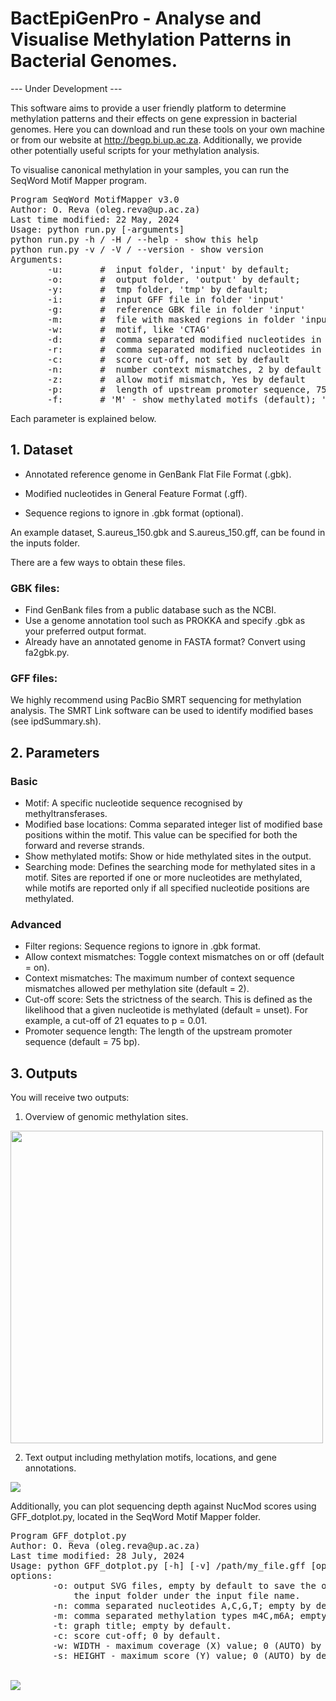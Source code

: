 # BactEpiGenPro - Analyse and Visualise Methylation Patterns in Bacterial Genomes.

--- Under Development --- 

This software aims to provide a user friendly platform to determine methylation patterns and their effects on gene expression in bacterial genomes. Here you can download and run these tools on your own machine or from our website at http://begp.bi.up.ac.za. Additionally, we provide other potentially useful scripts for your methylation analysis.

To visualise canonical methylation in your samples, you can run the SeqWord Motif Mapper program.

<pre>
Program SeqWord MotifMapper v3.0
Author: O. Reva (oleg.reva@up.ac.za)
Last time modified: 22 May, 2024
Usage: python run.py [-arguments]
python run.py -h / -H / --help - show this help
python run.py -v / -V / --version - show version
Arguments:
	   -u:       # <folder> input folder, 'input' by default;
	   -o:       # <folder> output folder, 'output' by default;
	   -y:       # <folder> tmp folder, 'tmp' by default;
	   -i:       # <file name> input GFF file in folder 'input'
	   -g:       # <file name> reference GBK file in folder 'input'
	   -m:       # <file name> file with masked regions in folder 'input'
	   -w:       # <word> motif, like 'CTAG'
	   -d:       # <INT,INT> comma separated modified nucleotides in forward stran
	   -r:       # <INT,INT> comma separated modified nucleotides in reverse stran
	   -c:       # <FLOAT> score cut-off, not set by default
	   -n:       # <INT> number context mismatches, 2 by default
	   -z:       # <Yes/No> allow motif mismatch, Yes by default
	   -p:       # <INT> length of upstream promoter sequence, 75 by default
	   -f:       # 'M' - show methylated motifs (default); 'U' - show unmenthylated motifs;
</pre>

Each parameter is explained below.

## 1. Dataset
- Annotated reference genome in GenBank Flat File Format (.gbk).

- Modified nucleotides in General Feature Format (.gff).

- Sequence regions to ignore in .gbk format (optional).

An example dataset, S.aureus_150.gbk and S.aureus_150.gff, can be found in the inputs folder.

There are a few ways to obtain these files.

### GBK files:

- Find GenBank files from a public database such as the NCBI.
- Use a genome annotation tool such as PROKKA and specify .gbk as your preferred output format.
- Already have an annotated genome in FASTA format? Convert using fa2gbk.py.

### GFF files:

We highly recommend using PacBio SMRT sequencing for methylation analysis. The SMRT Link software can be used to identify modified bases (see ipdSummary.sh).

## 2. Parameters

### Basic

- Motif: A specific nucleotide sequence recognised by methyltransferases.
- Modified base locations: Comma separated integer list of modified base positions within the motif. This value can be specified for both the forward and reverse strands.
- Show methylated motifs: Show or hide methylated sites in the output.
- Searching mode: Defines the searching mode for methylated sites in a motif. Sites are reported if one or more nucleotides are methylated, while motifs are reported only if all specified nucleotide positions are 
  methylated.

### Advanced

- Filter regions: Sequence regions to ignore in .gbk format.
- Allow context mismatches: Toggle context mismatches on or off (default = on).
- Context mismatches: The maximum number of context sequence mismatches allowed per methylation site (default = 2).
- Cut-off score: Sets the strictness of the search. This is defined as the likelihood that a given nucleotide is methylated (default = unset). For example, a cut-off of 21 equates to p = 0.01.
- Promoter sequence length: The length of the upstream promoter sequence (default = 75 bp).

## 3. Outputs

You will receive two outputs:

1. Overview of genomic methylation sites.
   
<img src='https://github.com/user-attachments/assets/8f6f4f36-5480-40c9-8d1c-56254f623825' width="500" height="500"><br>

2. Text output including methylation motifs, locations, and gene annotations.<br>
   
<img src='https://github.com/user-attachments/assets/e12e9ced-a57a-4b81-a6e8-1f91118b8a12' ><br>

Additionally, you can plot sequencing depth against NucMod scores using GFF_dotplot.py, located in the SeqWord Motif Mapper folder.<br>

<pre>
Program GFF_dotplot.py
Author: O. Reva (oleg.reva@up.ac.za)
Last time modified: 28 July, 2024
Usage: python GFF_dotplot.py [-h] [-v] /path/my_file.gff [options]
options:
        -o: output SVG files, empty by default to save the output into
            the input folder under the input file name.
        -n: comma separated nucleotides A,C,G,T; empty by default.
        -m: comma separated methylation types m4C,m6A; empty by default.
        -t: graph title; empty by default.
        -c: score cut-off; 0 by default.
        -w: WIDTH - maximum coverage (X) value; 0 (AUTO) by default.
        -s: HEIGHT - maximum score (Y) value; 0 (AUTO) by default.
</pre><br>

<img src= 'https://github.com/user-attachments/assets/166b87f7-e252-4e73-8fdb-9ab349f52065'>

